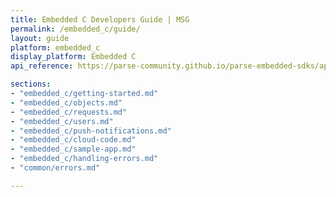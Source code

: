 ```yaml
---
title: Embedded C Developers Guide | MSG
permalink: /embedded_c/guide/
layout: guide
platform: embedded_c
display_platform: Embedded C
api_reference: https://parse-community.github.io/parse-embedded-sdks/api

sections:
- "embedded_c/getting-started.md"
- "embedded_c/objects.md"
- "embedded_c/requests.md"
- "embedded_c/users.md"
- "embedded_c/push-notifications.md"
- "embedded_c/cloud-code.md"
- "embedded_c/sample-app.md"
- "embedded_c/handling-errors.md"
- "common/errors.md"

---
```

